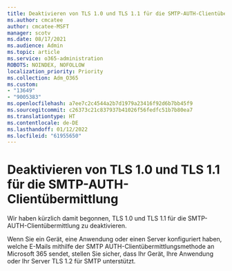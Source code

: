 ```yaml
---
title: Deaktivieren von TLS 1.0 und TLS 1.1 für die SMTP-AUTH-Clientübermittlung
ms.author: cmcatee
author: cmcatee-MSFT
manager: scotv
ms.date: 08/17/2021
ms.audience: Admin
ms.topic: article
ms.service: o365-administration
ROBOTS: NOINDEX, NOFOLLOW
localization_priority: Priority
ms.collection: Adm_O365
ms.custom:
- "13649"
- "9005383"
ms.openlocfilehash: a7ee7c2c4544a2b7d1979a23416f92d6b7bb45f9
ms.sourcegitcommit: c26373c21c837937b41026f56fedfc51b7b80ea7
ms.translationtype: HT
ms.contentlocale: de-DE
ms.lasthandoff: 01/12/2022
ms.locfileid: "61955650"
---
```

# <a name="disabling-tls10-and-tls-11-for-smtp-auth-client-submission"></a>Deaktivieren von TLS 1.0 und TLS 1.1 für die SMTP-AUTH-Clientübermittlung

Wir haben kürzlich damit begonnen, TLS 1.0 und TLS 1.1 für die SMTP-AUTH-Clientübermittlung zu deaktivieren. 

Wenn Sie ein Gerät, eine Anwendung oder einen Server konfiguriert haben, welche E-Mails mithilfe der SMTP AUTH-Clientübermittlungsmethode an Microsoft 365 sendet, stellen Sie sicher, dass Ihr Gerät, Ihre Anwendung oder Ihr Server TLS 1.2 für SMTP unterstützt. 